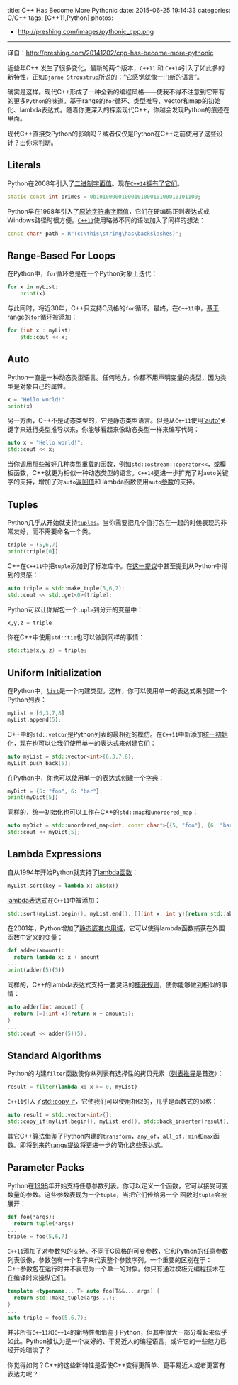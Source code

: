 title: C++ Has Become More Pythonic
date: 2015-06-25 19:14:33
categories: C/C++
tags: [C++11,Python]
photos:
- http://preshing.com/images/pythonic_cpp.png

---

译自：http://preshing.com/20141202/cpp-has-become-more-pythonic


近些年C++ 发生了很多变化。最新的两个版本，`C++11` 和 `C++14`引入了如此多的新特性，正如`Bjarne Stroustrup`所说的：[“它感觉就像一门新的语言”](http://www.stroustrup.com/C++11FAQ.html#think)。

确实是这样。现代C++形成了一种全新的编程风格——使我不得不注意到它带有的更多`Python`的味道。基于range的`for`循环、类型推导、vector和map的初始化、lambda表达式。随着你更深入的探索现代C++，你越会发现Python的痕迹在里面。

现代C++直接受Python的影响吗？或者仅仅是Python在C++之前使用了这些设计？由你来判断。

<!-- more -->

## Literals

Python在2008年引入了[二进制字面值](https://docs.python.org/dev/whatsnew/2.6.html#pep-3127-integer-literal-support-and-syntax)。现在[`C++14`拥有了它们](http://en.cppreference.com/w/cpp/language/integer_literal)。

```C++
static const int primes = 0b10100000100010100010100010101100;
```

Python早在1998年引入了[原始字符串字面值](https://www.python.org/download/releases/1.5/whatsnew/)，它们在硬编码正则表达式或Windows路径时很方便。[`C++11`](http://en.cppreference.com/w/cpp/language/string_literal)使用略微不同的语法加入了同样的想法：

```C++
const char* path = R"(c:\this\string\has\backslashes)";
```

## Range-Based For Loops

在Python中，`for`循环总是在一个Python对象上迭代：

```Python
for x in myList:
    print(x)
```

与此同时，将近30年，C++只支持C风格的`for`循环。最终，在`C++11`中，[基于range的`for`循环](http://en.cppreference.com/w/cpp/language/range-for)被添加：

```C++
for (int x : myList)
    std::cout << x;
```

## Auto

Python一直是一种动态类型语言。任何地方，你都不用声明变量的类型，因为类型是对象自己的属性。

```Python
x = "Hello world!"
print(x)
```

另一方面，C++不是动态类型的，它是静态类型语言。但是从`C++11`使用[`auto'](http://en.cppreference.com/w/cpp/language/auto)关键字来进行类型推导以来，你能够看起来像动态类型一样来编写代码：

```C++
auto x = "Hello world!";
std::cout << x;
```

当你调用那些被好几种类型重载的函数，例如`std::ostream::operator<<`，或模板函数，C++就更为相似一种动态类型的语言。`C++14`更进一步扩充了对`auto`关键字的支持，增加了对`auto`[返回值](http://en.wikipedia.org/wiki/C%2B%2B14#Function_return_type_deduction)和
lambda函数使用`auto`[参数](http://en.wikipedia.org/wiki/C%2B%2B14#Generic_lambdas)的支持。

## Tuples

Python几乎从开始就支持[`tuples`](https://docs.python.org/release/1.4/ref/ref3.html)。当你需要把几个值打包在一起的时候表现的非常友好，而不需要命名一个类。

```Python
triple = (5,6,7)
print(triple[0])
```

C++在`C++11`中把`tuple`添加到了标准库中。在[这一提议](http://open-std.org/jtc1/sc22/wg21/docs/papers/2002/n1403.pdf)中甚至提到从Python中得到的灵感：

```C++
auto triple = std::make_tuple(5,6,7);
std::cout << std::get<0>(triple);
```

Python可以让你解包一个`tuple`到分开的变量中：

```Python
x,y,z = triple
```

你在C++中使用`std::tie`也可以做到同样的事情：

```C++
std::tie(x,y,z) = triple;
```

## Uniform Initialization

在Python中，[`list`](https://docs.python.org/2/tutorial/introduction.html#lists)是一个内建类型。这样，你可以使用单一的表达式来创建一个Python列表：

```Python
myList = [6,3,7,8]
myList.append(5);
```

C++中的`std::vetcor`是Python列表的最相近的模仿。在`C++11`中新添加[统一初始化](http://www.stroustrup.com/C++11FAQ.html#init-list)，现在也可以让我们使用单一的表达式来创建它们：

```C++
auto myList = std::vector<int>{6,3,7,8};
myList.push_back(5);
```

在Python中，你也可以使用单一的表达式创建一个[字典](https://docs.python.org/2/tutorial/datastructures.html#dictionaries)：

```Python
myDict = {5: "foo", 6: "bar"};
print(myDict[5])
```

同样的，统一初始化也可以工作在C++的`std::map`和`unordered_map`：

```C++
auto myDict = std::unordered_map<int, const char*>{{5, "foo"}, {6, "bar"}};
std::cout << myDict[5];
```

## Lambda Expressions

自从1994年开始Python就支持了[lambda函数](http://www.artima.com/weblogs/viewpost.jsp?thread=98196)：

```Python
myList.sort(key = lambda x: abs(x))
```

[lambda表达式](http://www.stroustrup.com/C++11FAQ.html#lambda)在`C++11`中被添加：

```C++
std::sort(myList.begin(), myList.end(), [](int x, int y){return std::abs(x) < std::abs(y);});
```

在2001年，Python增加了[静态嵌套作用域](https://docs.python.org/2/whatsnew/2.2.html#pep-227-nested-scopes)，它可以使得lambda函数捕获在外围函数中定义的变量：

```Python
def adder(amount):
  return lambda x: x + amount
...
print(adder(5)(5))
```

同样的，C++的lambda表达式支持一套灵活的[捕获规则](http://en.cppreference.com/w/cpp/language/lambda#Lambda_capture)，使你能够做到相似的事情：

```C++
auto adder(int amount) {
  return [=](int x){return x + amount;};
}
...
std::cout << adder(5)(5);
```

## Standard Algorithms

Python的内建`filter`函数使你从列表有选择性的拷贝元素（[列表推导](https://docs.python.org/3/whatsnew/2.0.html#list-comprehensions)是首选）：

```Python
result = filter(lambda x: x >= 0, myList)
```

`C++11`引入了[std::copy_if](http://en.cppreference.com/w/cpp/algorithm/copy)，它使我们可以使用相似的，几乎是函数式的风格：

```C++
auto result = std::vector<int>{};
std::copy_if(mylist.begin(), myList.end(), std::back_inserter(result), [](int x){return x >= 0;});
```

其它C++[算法](http://en.cppreference.com/w/cpp/algorithm)借鉴了Python内建的`transform`，`any_of`，`all_of`，`min`和`max`函数。即将到来的[rangs提议](https://github.com/ericniebler/range-v3/blob/master/doc/D4128.md)将更进一步的简化这些表达式。

## Parameter Packs

Python在[1998](https://docs.python.org/release/1.5/tut/node29.html)年开始支持任意参数列表。你可以定义一个函数，它可以接受可变数量的参数。这些参数表现为一个`tuple`，当把它们传给另一个
函数时`tuple`会被展开：

```Python
def foo(*args):
  return tuple(*args)
...
triple = foo(5,6,7)
```

`C++11`添加了对[参数包](http://www.stroustrup.com/C++11FAQ.html#variadic-templates)的支持。不同于C风格的可变参数，它和Python的任意参数列表很像，参数包有一个名字来代表整个参数序列。一个重要的区别在于：C++参数包在运行时并不表现为一个单一的对象。你只有通过模板元编程技术在在编译时来操纵它们。

```C++
template <typename... T> auto foo(T&&... args) {
  return std::make_tuple(args...);
}
...
auto triple = foo(5,6,7);
```

并非所有`C++11`和`C++14`的新特性都借鉴于Python，但其中很大一部分看起来似乎如此。Python被认为是一个友好的、平易近人的编程语言，或许它的一些魅力已经开始暗淡了？

你觉得如何？C++的这些新特性是否使C++变得更简单、更平易近人或者更富有表达力呢？
